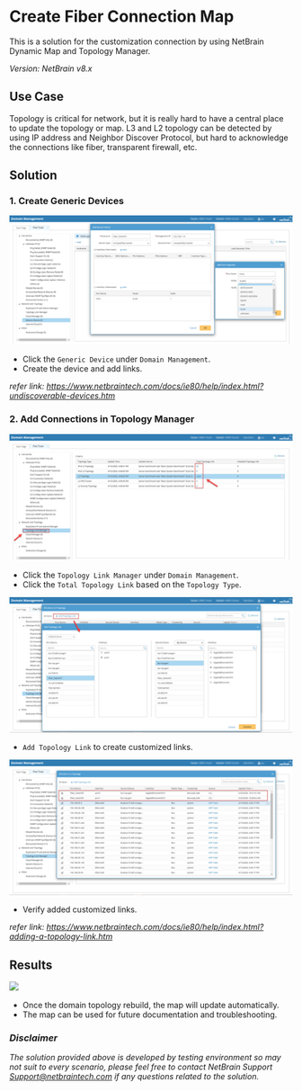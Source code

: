 # Create Fiber Connection Map
This is a solution for the customization connection by using NetBrain Dynamic Map and Topology Manager.

*Version: NetBrain v8.x*

## Use Case

Topology is critical for network, but it is really hard to have a central place to update the topology or map. L3 and L2 topology can be detected by using IP address and Neighbor Discover Protocol, but hard to acknowledge the connections like fiber, transparent firewall, etc.

## Solution

### 1. Create Generic Devices

![](images/create_generic_devices.png)
* Click the `Generic Device` under `Domain Management`.
* Create the device and add links.

*refer link: https://www.netbraintech.com/docs/ie80/help/index.html?undiscoverable-devices.htm*

### 2. Add Connections in Topology Manager

![](images/click_topo_manager.png)
* Click the `Topology Link Manager` under `Domain Management`.
* Click the `Total Topology Link` based on the `Topology Type`.

![](images/add_topo_links.png)
* `Add Topology Link` to create customized links.

![](images/topo_links_added.png)
* Verify added customized links.

*refer link: https://www.netbraintech.com/docs/ie80/help/index.html?adding-a-topology-link.htm*

## Results

![](images/map_generic_device.gif)
* Once the domain topology rebuild, the map will update automatically.
* The map can be used for future documentation and troubleshooting.


### *Disclaimer*
*The solution provided above is developed by testing environment so may not suit to every scenario, please feel free to contact NetBrain Support <Support@netbraintech.com> if any questions related to the solution.* 